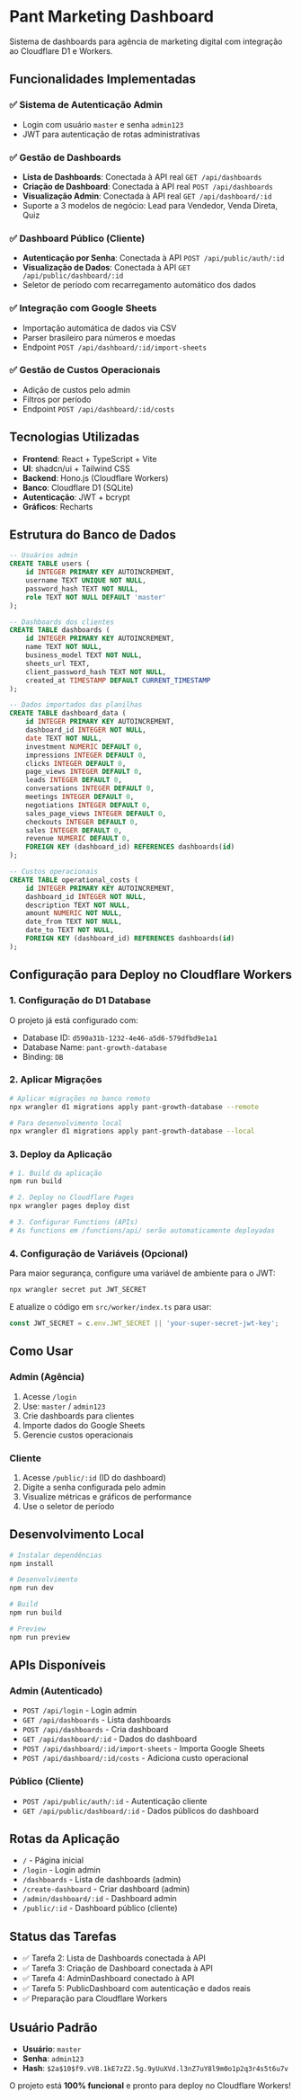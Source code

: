 # Pant Marketing Dashboard

Sistema de dashboards para agência de marketing digital com integração ao Cloudflare D1 e Workers.

## Funcionalidades Implementadas

### ✅ Sistema de Autenticação Admin
- Login com usuário `master` e senha `admin123`
- JWT para autenticação de rotas administrativas

### ✅ Gestão de Dashboards
- **Lista de Dashboards**: Conectada à API real `GET /api/dashboards`
- **Criação de Dashboard**: Conectada à API real `POST /api/dashboards`
- **Visualização Admin**: Conectada à API real `GET /api/dashboard/:id`
- Suporte a 3 modelos de negócio: Lead para Vendedor, Venda Direta, Quiz

### ✅ Dashboard Público (Cliente)
- **Autenticação por Senha**: Conectada à API `POST /api/public/auth/:id`
- **Visualização de Dados**: Conectada à API `GET /api/public/dashboard/:id`
- Seletor de período com recarregamento automático dos dados

### ✅ Integração com Google Sheets
- Importação automática de dados via CSV
- Parser brasileiro para números e moedas
- Endpoint `POST /api/dashboard/:id/import-sheets`

### ✅ Gestão de Custos Operacionais
- Adição de custos pelo admin
- Filtros por período
- Endpoint `POST /api/dashboard/:id/costs`

## Tecnologias Utilizadas

- **Frontend**: React + TypeScript + Vite
- **UI**: shadcn/ui + Tailwind CSS
- **Backend**: Hono.js (Cloudflare Workers)
- **Banco**: Cloudflare D1 (SQLite)
- **Autenticação**: JWT + bcrypt
- **Gráficos**: Recharts

## Estrutura do Banco de Dados

```sql
-- Usuários admin
CREATE TABLE users (
    id INTEGER PRIMARY KEY AUTOINCREMENT,
    username TEXT UNIQUE NOT NULL,
    password_hash TEXT NOT NULL,
    role TEXT NOT NULL DEFAULT 'master'
);

-- Dashboards dos clientes
CREATE TABLE dashboards (
    id INTEGER PRIMARY KEY AUTOINCREMENT,
    name TEXT NOT NULL,
    business_model TEXT NOT NULL,
    sheets_url TEXT,
    client_password_hash TEXT NOT NULL,
    created_at TIMESTAMP DEFAULT CURRENT_TIMESTAMP
);

-- Dados importados das planilhas
CREATE TABLE dashboard_data (
    id INTEGER PRIMARY KEY AUTOINCREMENT,
    dashboard_id INTEGER NOT NULL,
    date TEXT NOT NULL,
    investment NUMERIC DEFAULT 0,
    impressions INTEGER DEFAULT 0,
    clicks INTEGER DEFAULT 0,
    page_views INTEGER DEFAULT 0,
    leads INTEGER DEFAULT 0,
    conversations INTEGER DEFAULT 0,
    meetings INTEGER DEFAULT 0,
    negotiations INTEGER DEFAULT 0,
    sales_page_views INTEGER DEFAULT 0,
    checkouts INTEGER DEFAULT 0,
    sales INTEGER DEFAULT 0,
    revenue NUMERIC DEFAULT 0,
    FOREIGN KEY (dashboard_id) REFERENCES dashboards(id)
);

-- Custos operacionais
CREATE TABLE operational_costs (
    id INTEGER PRIMARY KEY AUTOINCREMENT,
    dashboard_id INTEGER NOT NULL,
    description TEXT NOT NULL,
    amount NUMERIC NOT NULL,
    date_from TEXT NOT NULL,
    date_to TEXT NOT NULL,
    FOREIGN KEY (dashboard_id) REFERENCES dashboards(id)
);
```

## Configuração para Deploy no Cloudflare Workers

### 1. Configuração do D1 Database

O projeto já está configurado com:
- Database ID: `d590a31b-1232-4e46-a5d6-579dfbd9e1a1`
- Database Name: `pant-growth-database`
- Binding: `DB`

### 2. Aplicar Migrações

```bash
# Aplicar migrações no banco remoto
npx wrangler d1 migrations apply pant-growth-database --remote

# Para desenvolvimento local
npx wrangler d1 migrations apply pant-growth-database --local
```

### 3. Deploy da Aplicação

```bash
# 1. Build da aplicação
npm run build

# 2. Deploy no Cloudflare Pages
npx wrangler pages deploy dist

# 3. Configurar Functions (APIs)
# As functions em /functions/api/ serão automaticamente deployadas
```

### 4. Configuração de Variáveis (Opcional)

Para maior segurança, configure uma variável de ambiente para o JWT:

```bash
npx wrangler secret put JWT_SECRET
```

E atualize o código em `src/worker/index.ts` para usar:
```typescript
const JWT_SECRET = c.env.JWT_SECRET || 'your-super-secret-jwt-key';
```

## Como Usar

### Admin (Agência)
1. Acesse `/login`
2. Use: `master` / `admin123`
3. Crie dashboards para clientes
4. Importe dados do Google Sheets
5. Gerencie custos operacionais

### Cliente
1. Acesse `/public/:id` (ID do dashboard)
2. Digite a senha configurada pelo admin
3. Visualize métricas e gráficos de performance
4. Use o seletor de período

## Desenvolvimento Local

```bash
# Instalar dependências
npm install

# Desenvolvimento
npm run dev

# Build
npm run build

# Preview
npm run preview
```

## APIs Disponíveis

### Admin (Autenticado)
- `POST /api/login` - Login admin
- `GET /api/dashboards` - Lista dashboards
- `POST /api/dashboards` - Cria dashboard
- `GET /api/dashboard/:id` - Dados do dashboard
- `POST /api/dashboard/:id/import-sheets` - Importa Google Sheets
- `POST /api/dashboard/:id/costs` - Adiciona custo operacional

### Público (Cliente)
- `POST /api/public/auth/:id` - Autenticação cliente
- `GET /api/public/dashboard/:id` - Dados públicos do dashboard

## Rotas da Aplicação

- `/` - Página inicial
- `/login` - Login admin
- `/dashboards` - Lista de dashboards (admin)
- `/create-dashboard` - Criar dashboard (admin)
- `/admin/dashboard/:id` - Dashboard admin
- `/public/:id` - Dashboard público (cliente)

## Status das Tarefas

- ✅ Tarefa 2: Lista de Dashboards conectada à API
- ✅ Tarefa 3: Criação de Dashboard conectada à API
- ✅ Tarefa 4: AdminDashboard conectado à API
- ✅ Tarefa 5: PublicDashboard com autenticação e dados reais
- ✅ Preparação para Cloudflare Workers

## Usuário Padrão

- **Usuário**: `master`
- **Senha**: `admin123`
- **Hash**: `$2a$10$f9.vV8.1kE7zZ2.5g.9yUuXVd.l3nZ7uY8l9m0o1p2q3r4s5t6u7v`

O projeto está **100% funcional** e pronto para deploy no Cloudflare Workers!
